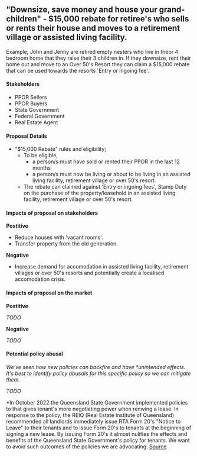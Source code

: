 ## "Downsize, save money and house your grand-children" - $15,000 rebate for retiree's who sells or rents their house and moves to a retirement village or assisted living facility.


Example; John and Jenny are retired empty nesters who live in theor 4 bedroom home that they raise their 3 children in. If they downsize, rent their home out and move to an Over 50's Resort they can claim a $15,000 rebate that can be used towards the resorts 'Entry or ingoing fee'.


#### Stakeholders

- PPOR Sellers
- PPOR Buyers
- State Government
- Federal Government
- Real Estate Agent


#### Proposal Details


- "$15,000 Rebate" rules and eligibility;
	- To be eligible, 
		- a person/s must have sold or rented their PPOR in the last 12 months
		- a person/s must now be living or about to be living in an assisted living facility, retirement village or over 50's resort.
	- The rebate can claimed against 'Entry or ingoing fees', Stamp Duty on the purchase of the property/leasehold in an assisted living facility, retirement village or over 50's resort.


#### Impacts of proposal on stakeholders

**Postitive**

- Reduce houses with 'vacant rooms'.
- Transfer property from the old generation.

**Negative**

- Increase demand for accomodation in assisted living facility, retirement villages or over 50's resorts and potentially create a localised accomodation crisis.


#### Impacts of proposal on the market

**Postitive**

*TODO*

**Negative**

*TODO*


#### Potential policy abusal

*We've seen how new policies can backfire and have \*unintended effects. It's best to identify policy abusals for this specific policy so we can mitigate them.*

*TODO*

\*In October 2022 the Queensland State Government implemented policies to that gives tenant's more negotiating power when renwing a lease. In response to the policy, the REIQ (Real Estate Institute of Queensland) recommended all landlords immediately issue RTA Form 20's "Notice to Leave" to their tenants and to issue Form 20's to tenants at the beginning of signing a new lease. By issuing Form 20's it almost nulifies the effects and benefits of the Queensland State Government's policy for tenants. We want to avoid such outcomes of the policies we are advocating. [Source](https://www.reiq.com/articles/notices-to-leave-and-instructions-from-lessor-clients/)